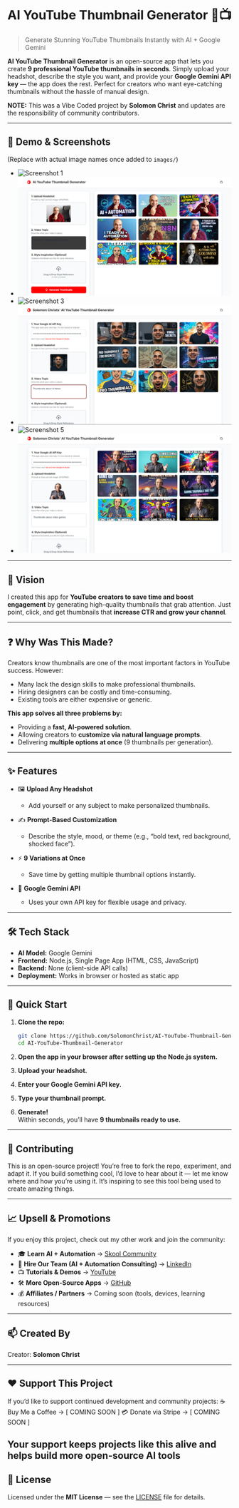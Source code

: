 # AI YouTube Thumbnail Generator 🎨📺
> Generate Stunning YouTube Thumbnails Instantly with AI + Google Gemini

**AI YouTube Thumbnail Generator** is an open-source app that lets you create **9 professional YouTube thumbnails in seconds**. Simply upload your headshot, describe the style you want, and provide your **Google Gemini API key** — the app does the rest. Perfect for creators who want eye-catching thumbnails without the hassle of manual design.

**NOTE:** This was a Vibe Coded project by **Solomon Christ** and updates are the responsibility of community contributors.

---

## 📸 Demo & Screenshots

(Replace with actual image names once added to `images/`)

- ![Screenshot 1](images/screenshot_1.jpg)
- ![Screenshot 2](images/screenshot_2.jpg)
- ![Screenshot 3](images/screenshot_3.jpg)
- ![Screenshot 4](images/screenshot_4.jpg)
- ![Screenshot 5](images/screenshot_5.jpg)
- ![Screenshot 6](images/screenshot_6.jpg)

---

## 🎯 Vision
I created this app for **YouTube creators to save time and boost engagement** by generating high-quality thumbnails that grab attention. Just point, click, and get thumbnails that **increase CTR and grow your channel**.

---

## ❓ Why Was This Made?
Creators know thumbnails are one of the most important factors in YouTube success. However:
- Many lack the design skills to make professional thumbnails.
- Hiring designers can be costly and time-consuming.
- Existing tools are either expensive or generic.

**This app solves all three problems by:**
- Providing a **fast, AI-powered solution**.
- Allowing creators to **customize via natural language prompts**.
- Delivering **multiple options at once** (9 thumbnails per generation).

---

## ✨ Features
- 🖼️ **Upload Any Headshot**
  - Add yourself or any subject to make personalized thumbnails.

- ✍️ **Prompt-Based Customization**
  - Describe the style, mood, or theme (e.g., “bold text, red background, shocked face”).

- ⚡ **9 Variations at Once**
  - Save time by getting multiple thumbnail options instantly.

- 🔑 **Google Gemini API**
  - Uses your own API key for flexible usage and privacy.

---

## 🛠️ Tech Stack
- **AI Model:** Google Gemini  
- **Frontend:** Node.js, Single Page App (HTML, CSS, JavaScript)  
- **Backend:** None (client-side API calls)  
- **Deployment:** Works in browser or hosted as static app  

---

## 🚀 Quick Start

1. **Clone the repo:**
   ```bash
   git clone https://github.com/SolomonChrist/AI-YouTube-Thumbnail-Generator.git
   cd AI-YouTube-Thumbnail-Generator
   ```

2. **Open the app in your browser after setting up the Node.js system.**  

3. **Upload your headshot.**  

4. **Enter your Google Gemini API key.**  

5. **Type your thumbnail prompt.**  

6. **Generate!**  
   Within seconds, you’ll have **9 thumbnails ready to use.**

---

## 🤝 Contributing
This is an open-source project! You’re free to fork the repo, experiment, and adapt it. If you build something cool, I’d love to hear about it — let me know where and how you’re using it. It’s inspiring to see this tool being used to create amazing things.

---

## 📈 Upsell & Promotions
If you enjoy this project, check out my other work and join the community:

- 🎓 **Learn AI + Automation** → [Skool Community](https://www.skool.com/learn-automation/about)  
- 💼 **Hire Our Team (AI + Automation Consulting)** → [LinkedIn](https://www.linkedin.com/in/solomonchristai/)  
- 📺 **Tutorials & Demos** → [YouTube](https://www.youtube.com/@SolomonChristAI)  
- 🛠️ **More Open-Source Apps** → [GitHub](https://github.com/SolomonChrist)  
- 💰 **Affiliates / Partners** → Coming soon (tools, devices, learning resources)  

---

## 📫 Created By
Creator: **Solomon Christ**  

---

## ❤️ Support This Project

If you’d like to support continued development and community projects:
☕ Buy Me a Coffee → [ COMING SOON ]
💳 Donate via Stripe → [ COMING SOON ]

Your support keeps projects like this alive and helps build more open-source AI tools
---

## 📜 License
Licensed under the **MIT License** — see the [LICENSE](LICENSE) file for details.

